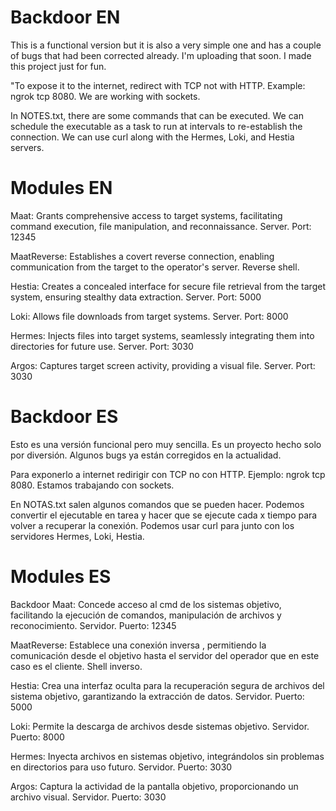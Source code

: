 # Backdoor EN
This is a functional version but it is also a very simple one and has a couple of bugs that had been corrected already. I'm uploading that soon.
I made this project just for fun.

"To expose it to the internet, redirect with TCP not with HTTP. Example: ngrok tcp 8080. We are working with sockets.


In NOTES.txt, there are some commands that can be executed. We can schedule the executable as a task to run at intervals to re-establish the connection.
We can use curl along with the Hermes, Loki, and Hestia servers.

# Modules EN

Maat: Grants comprehensive access to target systems, facilitating command execution, file manipulation, and reconnaissance. Server. Port: 12345

MaatReverse: Establishes a covert reverse connection, enabling communication from the target to the operator's server. Reverse shell.

Hestia: Creates a concealed interface for secure file retrieval from the target system, ensuring stealthy data extraction. Server. Port: 5000

Loki: Allows file downloads from target systems. Server. Port: 8000

Hermes: Injects files into target systems, seamlessly integrating them into directories for future use. Server. Port: 3030

Argos: Captures target screen activity, providing a visual file. Server. Port: 3030
 
 # Backdoor ES

Esto es una versión funcional pero muy sencilla. Es un proyecto hecho solo por diversión.
Algunos bugs ya están corregidos en la actualidad.

Para exponerlo a internet redirigir con TCP no con HTTP. Ejemplo: ngrok tcp 8080. Estamos trabajando con sockets.


En NOTAS.txt salen algunos comandos que se pueden hacer. Podemos convertir el ejecutable en tarea y hacer que se ejecute cada x tiempo para volver a recuperar la conexión.
Podemos usar curl para junto con los servidores Hermes, Loki, Hestia.

# Modules ES

Backdoor Maat: Concede acceso al cmd de los sistemas objetivo, facilitando la ejecución de comandos, manipulación de archivos y reconocimiento. Servidor. Puerto: 12345

MaatReverse: Establece una conexión inversa , permitiendo la comunicación desde el objetivo hasta el servidor del operador que en este caso es el cliente. Shell inverso.

Hestia: Crea una interfaz oculta para la recuperación segura de archivos del sistema objetivo, garantizando la extracción de datos. Servidor. Puerto: 5000

Loki: Permite la descarga de archivos desde sistemas objetivo. Servidor. Puerto: 8000

Hermes: Inyecta archivos en sistemas objetivo, integrándolos sin problemas en directorios para uso futuro. Servidor. Puerto: 3030

Argos: Captura la actividad de la pantalla objetivo, proporcionando un archivo visual. Servidor. Puerto: 3030


